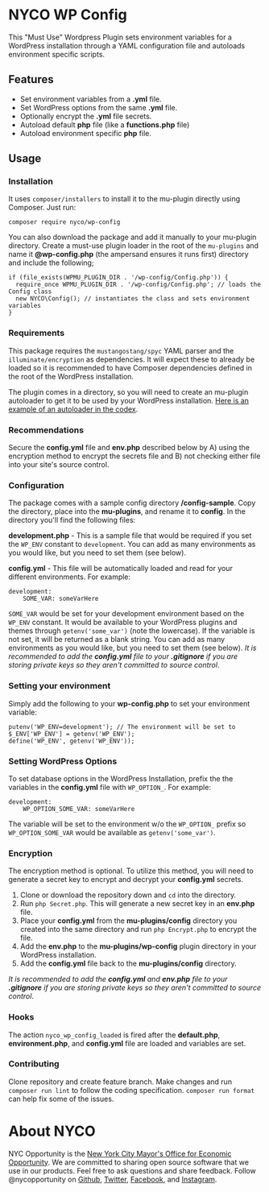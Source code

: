 # NYCO WP Config

This "Must Use" Wordpress Plugin sets environment variables for a WordPress installation through a YAML configuration file and autoloads environment specific scripts.

## Features

* Set environment variables from a **.yml** file.
* Set WordPress options from the same **.yml** file.
* Optionally encrypt the **.yml** file secrets.
* Autoload default **php** file (like a **functions.php** file)
* Autoload environment specific **php** file.

## Usage

### Installation

It uses `composer/installers` to install it to the mu-plugin directly using Composer. Just run:

    composer require nyco/wp-config

You can also download the package and add it manually to your mu-plugin directory. Create a must-use plugin loader in the root of the `mu-plugins` and name it **@wp-config.php** (the ampersand ensures it runs first) directory and include the following;

    if (file_exists(WPMU_PLUGIN_DIR . '/wp-config/Config.php')) {
      require_once WPMU_PLUGIN_DIR . '/wp-config/Config.php'; // loads the Config class
      new NYCO\Config(); // instantiates the class and sets environment variables
    }

### Requirements

This package requires the `mustangostang/spyc` YAML parser and the `illuminate/encryption` as dependencies. It will expect these to already be loaded so it is recommended to have Composer dependencies defined in the root of the WordPress installation.

The plugin comes in a directory, so you will need to create an mu-plugin autoloader to get it to be used by your WordPress installation. [Here is an example of an autoloader in the codex](https://codex.wordpress.org/Must\_Use\_Plugins#Autoloader_Example).

### Recommendations

Secure the **config.yml** file and **env.php** described below by A) using the encryption method to encrypt the secrets file and B) not checking either file into your site's source control.

### Configuration

The package comes with a sample config directory **/config-sample**. Copy the directory, place into the **mu-plugins**, and rename it to **config**. In the directory you'll find the following files:

**development.php** - This is a sample file that would be required if you set the `WP_ENV` constant to `development`. You can add as many environments as you would like, but you need to set them (see below).

**config.yml** - This file will be automatically loaded and read for your different environments. For example:

    development:
        SOME_VAR: someVarHere

`SOME_VAR` would be set for your development environment based on the `WP_ENV` constant. It would be available to your WordPress plugins and themes through `getenv('some_var')` (note the lowercase). If the variable is not set, it will be returned as a blank string. You can add as many environments as you would like, but you need to set them (see below). *It is recommended to add the **config.yml** file to your **.gitignore** if you are storing private keys so they aren't committed to source control*.

### Setting your environment

Simply add the following to your **wp-config.php** to set your environment variable:

    putenv('WP_ENV=development'); // The environment will be set to
    $_ENV['WP_ENV'] = getenv('WP_ENV');
    define('WP_ENV', getenv('WP_ENV'));

### Setting WordPress Options
To set database options in the WordPress Installation, prefix the the variables in the **config.yml** file with `WP_OPTION_`. For example:

    development:
        WP_OPTION_SOME_VAR: someVarHere

The variable will be set to the environment w/o the `WP_OPTION_` prefix so `WP_OPTION_SOME_VAR` would be available as `getenv('some_var')`.

### Encryption
The encryption method is optional. To utilize this method, you will need to  generate a secret key to encrypt and decrypt your **config.yml** secrets.

1. Clone or download the repository down and `cd` into the directory.
1. Run `php Secret.php`. This will generate a new secret key in an **env.php** file.
1. Place your **config.yml** from the **mu-plugins/config** directory you created into the same directory and run `php Encrypt.php` to encrypt the file.
1. Add the **env.php** to the **mu-plugins/wp-config** plugin directory in your WordPress installation.
1. Add the **config.yml** file back to the **mu-plugins/config** directory.

*It is recommended to add the **config.yml** and **env.php** file to your **.gitignore** if you are storing private keys so they aren't committed to source control*.

### Hooks

The action `nyco_wp_config_loaded` is fired after the **default.php**, **environment.php**, and **config.yml** file are loaded and variables are set.

### Contributing

Clone repository and create feature branch. Make changes and run `composer run lint` to follow the coding specification. `composer run format` can help fix some of the issues.

# About NYCO

NYC Opportunity is the [New York City Mayor's Office for Economic Opportunity](http://nyc.gov/opportunity). We are committed to sharing open source software that we use in our products. Feel free to ask questions and share feedback. Follow @nycopportunity on [Github](https://github.com/orgs/CityOfNewYork/teams/nycopportunity), [Twitter](https://twitter.com/nycopportunity), [Facebook](https://www.facebook.com/NYCOpportunity/), and [Instagram](https://www.instagram.com/nycopportunity/).
